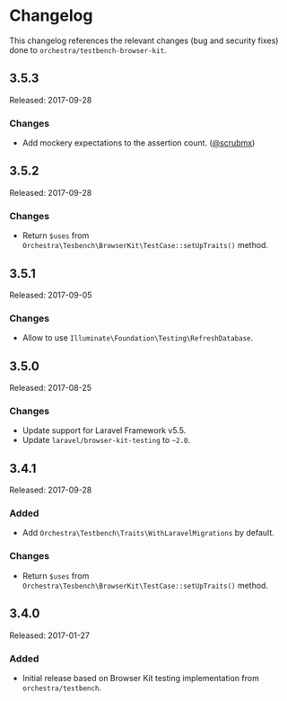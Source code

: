 # Changelog

This changelog references the relevant changes (bug and security fixes) done to `orchestra/testbench-browser-kit`.

## 3.5.3

Released: 2017-09-28

### Changes

* Add mockery expectations to the assertion count. ([@scrubmx](https://github.com/scrubmx))

## 3.5.2

Released: 2017-09-28

### Changes

* Return `$uses` from `Orchestra\Tesbench\BrowserKit\TestCase::setUpTraits()` method.

## 3.5.1

Released: 2017-09-05

### Changes

* Allow to use `Illuminate\Foundation\Testing\RefreshDatabase`.

## 3.5.0

Released: 2017-08-25

### Changes

* Update support for Laravel Framework v5.5.
* Update `laravel/browser-kit-testing` to `~2.0`.

## 3.4.1

Released: 2017-09-28

### Added

* Add `Orchestra\Testbench\Traits\WithLaravelMigrations` by default.

### Changes

* Return `$uses` from `Orchestra\Tesbench\BrowserKit\TestCase::setUpTraits()` method.

## 3.4.0

Released: 2017-01-27

### Added

* Initial release based on Browser Kit testing implementation from `orchestra/testbench`.
